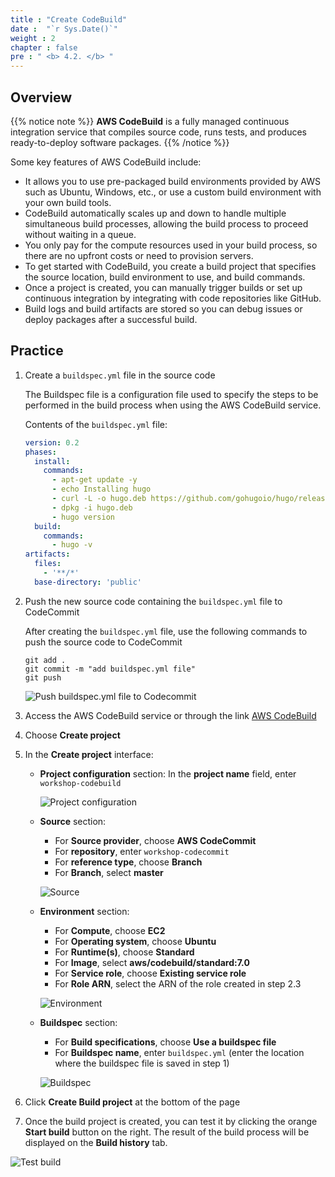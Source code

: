 ```yaml
---
title : "Create CodeBuild"
date :  "`r Sys.Date()`" 
weight : 2
chapter : false
pre : " <b> 4.2. </b> "
---
```


## Overview

{{% notice note %}}
**AWS CodeBuild** is a fully managed continuous integration service that compiles source code, runs tests, and produces ready-to-deploy software packages.
{{% /notice %}}

Some key features of AWS CodeBuild include:
- It allows you to use pre-packaged build environments provided by AWS such as Ubuntu, Windows, etc., or use a custom build environment with your own build tools.
- CodeBuild automatically scales up and down to handle multiple simultaneous build processes, allowing the build process to proceed without waiting in a queue.
- You only pay for the compute resources used in your build process, so there are no upfront costs or need to provision servers.
- To get started with CodeBuild, you create a build project that specifies the source location, build environment to use, and build commands.
- Once a project is created, you can manually trigger builds or set up continuous integration by integrating with code repositories like GitHub.
- Build logs and build artifacts are stored so you can debug issues or deploy packages after a successful build.


## Practice

1. Create a `buildspec.yml` file in the source code

    The Buildspec file is a configuration file used to specify the steps to be performed in the build process when using the AWS CodeBuild service.

    Contents of the `buildspec.yml` file:

    ```yml
    version: 0.2
    phases:
      install:
        commands:
          - apt-get update -y
          - echo Installing hugo
          - curl -L -o hugo.deb https://github.com/gohugoio/hugo/releases/download/v0.123.7/hugo_0.123.7_linux-amd64.deb
          - dpkg -i hugo.deb
          - hugo version
      build:
        commands:
          - hugo -v
    artifacts:
      files:
        - '**/*'
      base-directory: 'public'
    ```

2. Push the new source code containing the `buildspec.yml` file to CodeCommit

    After creating the `buildspec.yml` file, use the following commands to push the source code to CodeCommit

    ```shell
    git add .
    git commit -m "add buildspec.yml file"
    git push
    ```

    ![Push buildspec.yml file to Codecommit](/$REPO_NAMEimages/4-cicd/4.2-codebuild/4.2.1-add-buildspec.png)

3. Access the AWS CodeBuild service or through the link [AWS CodeBuild](https://console.aws.amazon.com/codesuite/codebuild/projects)

4. Choose **Create project**

5. In the **Create project** interface:

     - **Project configuration** section: In the **project name** field, enter `workshop-codebuild`
     
       ![Project configuration](/$REPO_NAMEimages/4-cicd/4.2-codebuild/4.2.2-create.png)

     - **Source** section:
       - For **Source provider**, choose **AWS CodeCommit**
       - For **repository**, enter `workshop-codecommit`
       - For **reference type**, choose **Branch**
       - For **Branch**, select **master**
       
       ![Source](/$REPO_NAMEimages/4-cicd/4.2-codebuild/4.2.3-create.png)

     - **Environment** section:
       - For **Compute**, choose **EC2**
       - For **Operating system**, choose **Ubuntu**
       - For **Runtime(s)**, choose **Standard**
       - For **Image**, select **aws/codebuild/standard:7.0**
       - For **Service role**, choose **Existing service role**
       - For **Role ARN**, select the ARN of the role created in step 2.3
       
       ![Environment](/$REPO_NAMEimages/4-cicd/4.2-codebuild/4.2.4-create.png)
     
     - **Buildspec** section:
       - For **Build specifications**, choose **Use a buildspec file**
       - For **Buildspec name**, enter `buildspec.yml` (enter the location where the buildspec file is saved in step 1)

       ![Buildspec](/$REPO_NAMEimages/4-cicd/4.2-codebuild/4.2.5-create.png)

6. Click **Create Build project** at the bottom of the page

7. Once the build project is created, you can test it by clicking the orange **Start build** button on the right. The result of the build process will be displayed on the **Build history** tab.

  ![Test build](/$REPO_NAMEimages/4-cicd/4.2-codebuild/4.2.6-build.png)
